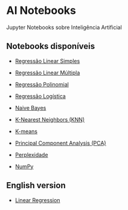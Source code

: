 AI Notebooks
============

Jupyter Notebooks sobre Inteligência Artificial

## Notebooks disponíveis

- [Regressão Linear Simples](https://nbviewer.jupyter.org/github/yurimalheiros/ai-notebooks/blob/master/ml/gdlinearregression.ipynb)

- [Regressão Linear Múltipla](https://nbviewer.jupyter.org/github/yurimalheiros/ai-notebooks/blob/master/ml/gdmultiplelinearregression.ipynb)

- [Regressão Polinomial](https://nbviewer.jupyter.org/github/yurimalheiros/ai-notebooks/blob/master/ml/gdpolynomialregression.ipynb)

- [Regressão Logística](https://nbviewer.jupyter.org/github/yurimalheiros/ai-notebooks/blob/master/ml/gdlogisticregression.ipynb)

- [Naive Bayes](https://nbviewer.jupyter.org/github/yurimalheiros/ai-notebooks/blob/master/ml/naivebayes.ipynb)

- [K-Nearest Neighbors (KNN)](https://nbviewer.jupyter.org/github/yurimalheiros/ai-notebooks/blob/master/ml/knn.ipynb)

- [K-means](https://nbviewer.jupyter.org/github/yurimalheiros/ai-notebooks/blob/master/ml/kmeans.ipynb)

- [Principal Component Analysis (PCA)](https://nbviewer.jupyter.org/github/yurimalheiros/ai-notebooks/blob/master/ml/pca.ipynb)

- [Perplexidade](https://nbviewer.jupyter.org/github/yurimalheiros/ai-notebooks/blob/master/nlp/perplexity.ipynb)

- [NumPy](https://nbviewer.jupyter.org/github/yurimalheiros/ai-notebooks/blob/master/basic/numpy.ipynb)

## English version

- [Linear Regression](https://nbviewer.jupyter.org/github/yurimalheiros/ai-notebooks/blob/master/en/gdlinearregression.ipynb)
